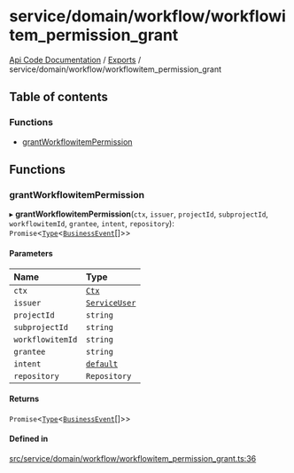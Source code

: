 # service/domain/workflow/workflowitem\_permission\_grant
 
[Api Code Documentation](../README.md) / [Exports](../modules.md) / service/domain/workflow/workflowitem\_permission\_grant

## Table of contents

### Functions

- [grantWorkflowitemPermission](service_domain_workflow_workflowitem_permission_grant.md#grantworkflowitempermission)

## Functions

### grantWorkflowitemPermission

▸ **grantWorkflowitemPermission**(`ctx`, `issuer`, `projectId`, `subprojectId`, `workflowitemId`, `grantee`, `intent`, `repository`): `Promise`\<[`Type`](result.md#type)\<[`BusinessEvent`](service_domain_business_event.md#businessevent)[]\>\>

#### Parameters

| Name | Type |
| :------ | :------ |
| `ctx` | [`Ctx`](../interfaces/lib_ctx.Ctx.md) |
| `issuer` | [`ServiceUser`](../interfaces/service_domain_organization_service_user.ServiceUser.md) |
| `projectId` | `string` |
| `subprojectId` | `string` |
| `workflowitemId` | `string` |
| `grantee` | `string` |
| `intent` | [`default`](authz_intents.md#default) |
| `repository` | `Repository` |

#### Returns

`Promise`\<[`Type`](result.md#type)\<[`BusinessEvent`](service_domain_business_event.md#businessevent)[]\>\>

#### Defined in

[src/service/domain/workflow/workflowitem_permission_grant.ts:36](https://github.com/openkfw/TruBudget/blob/648f2bb/api/src/service/domain/workflow/workflowitem_permission_grant.ts#L36)
